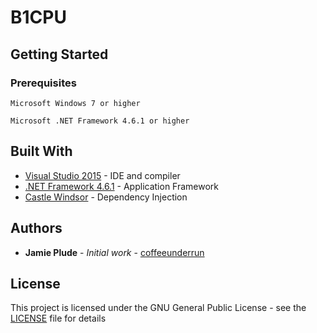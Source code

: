 # B1CPU

## Getting Started

### Prerequisites

```
Microsoft Windows 7 or higher

Microsoft .NET Framework 4.6.1 or higher
```

## Built With

* [Visual Studio 2015](https://www.visualstudio.com/) - IDE and compiler
* [.NET Framework 4.6.1](https://www.microsoft.com/en-us/download/details.aspx?id=49981) - Application Framework
* [Castle Windsor](http://www.castleproject.org/projects/windsor/) - Dependency Injection

## Authors

* **Jamie Plude** - *Initial work* - [coffeeunderrun](https://github.com/coffeeunderrun)

## License

This project is licensed under the GNU General Public License - see the [LICENSE](LICENSE) file for details
